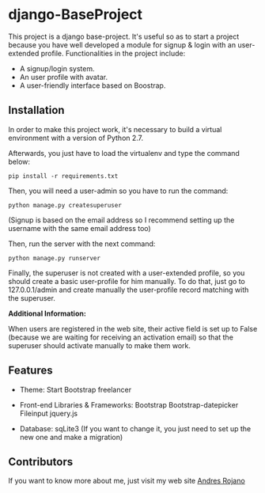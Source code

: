 # django-BaseProject
This project is a django base-project. It's useful so as to start a project because you have well 
developed a module for signup & login with an user-extended profile. Functionalities in the project 
include: 

* A signup/login system.
* An user profile with avatar.
* A user-friendly interface based on Boostrap.

## Installation

In order to make this project work, it's necessary to build a virtual environment with a version of Python 2.7.

Afterwards, you just have to load the virtualenv and type the command below:

`pip install -r requirements.txt`

Then, you will need a user-admin so you have to run the command:

`python manage.py createsuperuser`

(Signup is based on the email address so I recommend setting up the username with the same email address too)

Then, run the server with the next command:

`python manage.py runserver`

Finally, the superuser is not created with a user-extended profile, so you should create a basic user-profile
for him manually. To do that, just go to 127.0.0.1/admin and create manually the user-profile record matching with
the superuser.

**Additional Information:**

When users are registered in the web site, their active field is set up to False (because we are waiting for receiving
an activation email) so that the superuser should activate manually to make them work.

## Features

- Theme: 
  Start Bootstrap freelancer
  
- Front-end Libraries & Frameworks:
  Bootstrap
  Bootstrap-datepicker
  Fileinput
  jquery.js

- Database:
  sqLite3 (If you want to change it, you just need to set up the new one and make a migration)
  

## Contributors

If you want to know more about me, just visit my web site [Andres Rojano](http://andresrojano.info)
